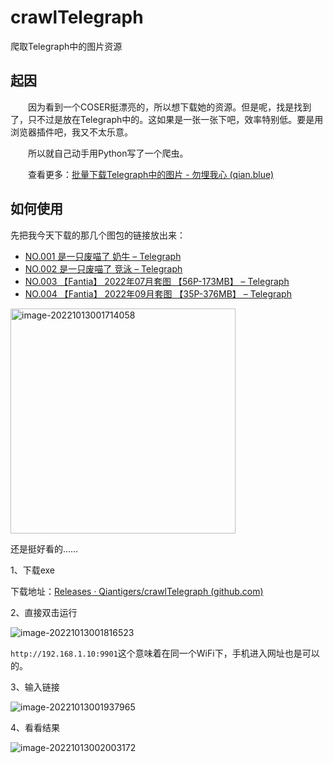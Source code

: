 # crawlTelegraph

爬取Telegraph中的图片资源

## 起因

&emsp;&emsp;因为看到一个COSER挺漂亮的，所以想下载她的资源。但是呢，找是找到了，只不过是放在Telegraph中的。这如果是一张一张下吧，效率特别低。要是用浏览器插件吧，我又不太乐意。

&emsp;&emsp;所以就自己动手用Python写了一个爬虫。

&emsp;&emsp;查看更多：[批量下载Telegraph中的图片 - 勿埋我心 (qian.blue)](https://www.qian.blue/archives/crawlTelegraph.html)

## 如何使用

先把我今天下载的那几个图包的链接放出来：

* [NO.001 是一只废喵了 奶牛 – Telegraph](https://telegra.ph/NO001-是一只废喵了-奶牛-10-01-2)
* [NO.002 是一只废喵了 竞泳 – Telegraph](https://telegra.ph/NO002-是一只废喵了-竞泳-10-01)
* [NO.003 【Fantia】 2022年07月套图 【56P-173MB】 – Telegraph](https://telegra.ph/NO003-Fantia-2022年07月套图-56P-173MB-10-01-2)
* [NO.004 【Fantia】 2022年09月套图 【35P-376MB】 – Telegraph](https://telegra.ph/NO004-Fantia-2022年09月套图-35P-376MB-10-03)

<img src="https://a-image.1ove.club/image/2022/10/33f0c9f33250307bfbdd2f49bbefff26.png" alt="image-20221013001714058" width=360 />

还是挺好看的……

1、下载exe

下载地址：[Releases · Qiantigers/crawlTelegraph (github.com)](https://github.com/Qiantigers/crawlTelegraph/releases)

2、直接双击运行

![image-20221013001816523](https://a-image.1ove.club/image/2022/10/3e931ee11084d09f401e9b3793175ec0.png)

`http://192.168.1.10:9901`这个意味着在同一个WiFi下，手机进入网址也是可以的。

3、输入链接

![image-20221013001937965](https://a-image.1ove.club/image/2022/10/708808c3cbdb208d2c00f981093fc1fb.png)

4、看看结果

![image-20221013002003172](https://a-image.1ove.club/image/2022/10/381d0b1c6cb7a5cab32826c5298e0f9a.png)


